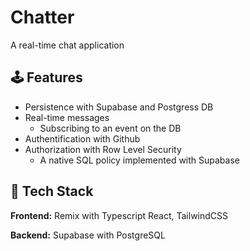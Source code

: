 # Chatter

A real-time chat application

## 🕹 Features

- Persistence with Supabase and Postgress DB
- Real-time messages
  - Subscribing to an event on the DB
- Authentification with Github
- Authorization with Row Level Security
  - A native SQL policy implemented with Supabase

## 🧰 Tech Stack

**Frontend:** Remix with Typescript React, TailwindCSS

**Backend:** Supabase with PostgreSQL
